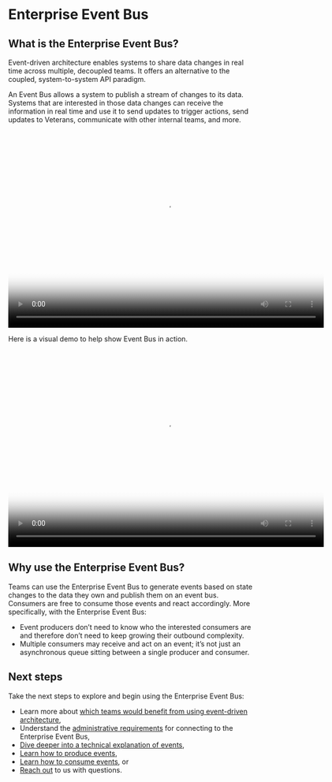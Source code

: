 # Enterprise Event Bus

## What is the Enterprise Event Bus?

Event-driven architecture enables systems to share data changes in real time across multiple, decoupled teams. It offers an alternative to the coupled, system-to-system API paradigm.

An Event Bus allows a system to publish a stream of changes to its data. Systems that are interested in those data changes can receive the information in real time and use it to send updates to trigger actions, send updates to Veterans, communicate with other internal teams, and more.

<video width="640" height="400" crossorigin="anonymous" controls poster="img/eventBusSlides.png">
  <source src="videos/EventBusVideo/eventBusVideo.mp4" type="video/mp4">
  <track src="videos/EventBusVideo/eventBus.vtt" label="English" kind="captions" srclang="en-us">
</video>

Here is a visual demo to help show Event Bus in action.

<video width="640" height="400" crossorigin="anonymous" controls poster="img/eventBusDemo.png">
  <source src="videos/DemoVideo/visualDemo.mp4" type="video/mp4">
  <track src="videos/DemoVideo/visualDemo.vtt" label="English" kind="captions" srclang="en-us">
</video>

## Why use the Enterprise Event Bus?

Teams can use the Enterprise Event Bus to generate events based on state changes to the data they own and publish them on an event bus. Consumers are free to consume those events and react accordingly. More specifically, with the Enterprise Event Bus:

* Event producers don’t need to know who the interested consumers are and therefore don’t need to keep growing their outbound complexity.
* Multiple consumers may receive and act on an event; it’s not just an asynchronous queue sitting between a single producer and consumer.

## Next steps

Take the next steps to explore and begin using the Enterprise Event Bus:

* Learn more about [which teams would benefit from using event-driven architecture](./get-started.md),
* Understand the [administrative requirements](./administrative-requirements.md) for connecting to the Enterprise Event Bus,
* [Dive deeper into a technical explanation of events](./intro-to-eda.md),
* [Learn how to produce events](./produce-events.md),
* [Learn how to consume events](./consume-events.md), or 
* [Reach out](./get-support.md) to us with questions. 
